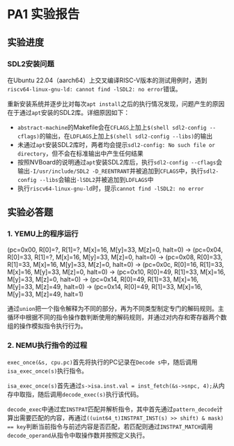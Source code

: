 # PA1 实验报告

## 实验进度

### SDL2安装问题

在Ubuntu 22.04（aarch64）上交叉编译RISC-V版本的测试用例时，遇到`riscv64-linux-gnu-ld: cannot find -lSDL2: no error`错误。

重新安装系统并逐步比对每次`apt install`之后的执行情况发现，问题产生的原因在于通过`apt`安装的SDL2库。详细原因如下：

- `abstract-machine`的Makefile会在`CFLAGS`上加上`$(shell sdl2-config --cflags)`的输出，在`LDFLAGS`上加上`$(shell sdl2-config --libs)`的输出
- 未通过`apt`安装SDL2库时，两者均会提示`sdl2-config: No such file or directory`，但不会在标准输出中产生任何结果
- 按照NVBoard的说明通过`apt`安装SDL2库后，执行`sdl2-config --cflags`会输出`-I/usr/include/SDL2 -D_REENTRANT`并被追加到`CFLAGS`中，执行`sdl2-config --libs`会输出`-lSDL2`并被追加到`LDFLAGS`中
- 执行`riscv64-linux-gnu-ld`时，提示`cannot find -lSDL2: no error`

## 实验必答题

### 1. YEMU上的程序运行

(pc=0x00, R[0]=?,  R[1]=?,  M[x]=16, M[y]=33, M[z]=0,  halt=0) ->
(pc=0x04, R[0]=33, R[1]=?,  M[x]=16, M[y]=33, M[z]=0,  halt=0) ->
(pc=0x08, R[0]=33, R[1]=33, M[x]=16, M[y]=33, M[z]=0,  halt=0) ->
(pc=0x0c, R[0]=16, R[1]=33, M[x]=16, M[y]=33, M[z]=0,  halt=0) ->
(pc=0x10, R[0]=49, R[1]=33, M[x]=16, M[y]=33, M[z]=0,  halt=0) ->
(pc=0x14, R[0]=49, R[1]=33, M[x]=16, M[y]=33, M[z]=49, halt=0) ->
(pc=0x14, R[0]=49, R[1]=33, M[x]=16, M[y]=33, M[z]=49, halt=1)

通过`union`把一个指令解释为不同的部分，再为不同类型制定专门的解码规则。主循环中根据不同的指令操作数判断使用的解码规则，并通过对内存和寄存器两个数组的操作模拟指令执行行为。


### 2. NEMU执行指令的过程

`exec_once(&s, cpu.pc)`首先将执行的PC记录在`Decode s`中，随后调用`isa_exec_once(s)`执行指令。

`isa_exec_once(s)`首先通过`s->isa.inst.val = inst_fetch(&s->snpc, 4);`从内存中取指，随后调用`decode_exec(s)`执行该代码。

`decode_exec`中通过宏`INSTPAT`匹配并解析指令，其中首先通过`pattern_decode`计算出需要匹配的内容，再通过`((uint64_t)INSTPAT_INST(s) >> shift) & mask) == key`判断当前指令与前述内容是否匹配，若匹配则通过`INSTPAT_MATCH`调用`decode_operand`从指令中取操作数并按照定义执行。